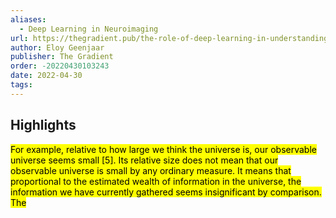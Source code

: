 ```yaml
---
aliases:
  - Deep Learning in Neuroimaging
url: https://thegradient.pub/the-role-of-deep-learning-in-understanding-neuroimaging-data/
author: Eloy Geenjaar
publisher: The Gradient
order: -20220430103243
date: 2022-04-30
tags:
---
```


## Highlights
<mark>For example, relative to how large we think the universe is, our observable universe seems small [5]. Its relative size does not mean that our observable universe is small by any ordinary measure. It means that proportional to the estimated wealth of information in the universe, the information we have currently gathered seems insignificant by comparison. The</mark>

